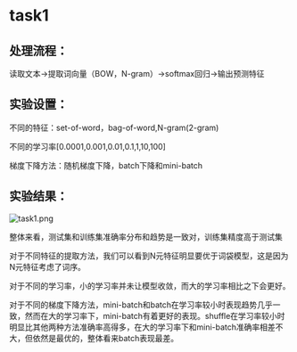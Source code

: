 # task1

## 处理流程：

读取文本->提取词向量（BOW，N-gram）->softmax回归->输出预测特征

## 实验设置：

不同的特征：set-of-word，bag-of-word,N-gram(2-gram)

不同的学习率[0.0001,0.001,0.01,0.1,1,10,100]

梯度下降方法：随机梯度下降，batch下降和mini-batch

## 实验结果：

![task1.png](task1%2023485519f85880589f10ccf4372eed75/task1.png)

整体来看，测试集和训练集准确率分布和趋势是一致对，训练集精度高于测试集

对于不同特征的提取方法，我们可以看到N元特征明显要优于词袋模型，这是因为N元特征考虑了词序。

对于不同的学习率，小的学习率并未让模型收敛，而大的学习率相比之下会更好。

对于不同的梯度下降方法，mini-batch和batch在学习率较小时表现趋势几乎一致，然而在大的学习率下，mini-batch有着更好的表现。shuffle在学习率较小时明显比其他两种方法准确率高得多，在大的学习率下和mini-batch准确率相差不大，但依然是最优的，整体看来batch表现最差。